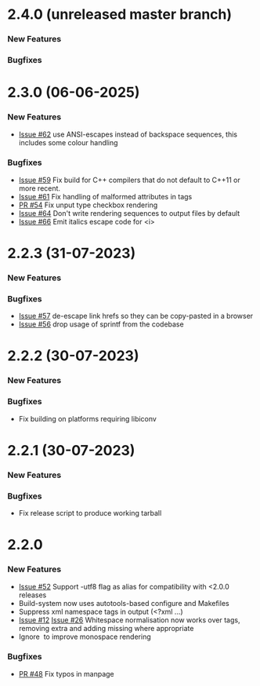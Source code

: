 # 2.4.0 (unreleased master branch)

### New Features

### Bugfixes


# 2.3.0 (06-06-2025)

### New Features

* [Issue #62](https://gitlab.com/grobian/html2text/-/issues/62)
  use ANSI-escapes instead of backspace sequences, this includes some
  colour handling

### Bugfixes

* [Issue #59](https://github.com/grobian/html2text/issues/59)
  Fix build for C++ compilers that do not default to C++11 or more
  recent.
* [Issue #61](https://https://gitlab.com/grobian/html2text/-/issues/61)
  Fix handling of malformed attributes in tags
* [PR #54](https://gitlab.com/grobian/html2text/-/merge_requests/54)
  Fix unput type checkbox rendering
* [Issue #64](https://https://gitlab.com/grobian/html2text/-/issues/64)
  Don't write rendering sequences to output files by default
* [Issue #66](https://gitlab.com/grobian/html2text/-/issues/66)
  Emit italics escape code for &lt;i&gt;


# 2.2.3 (31-07-2023)

### New Features

### Bugfixes

* [Issue #57](https://github.com/grobian/html2text/issues/57)
  de-escape link hrefs so they can be copy-pasted in a browser
* [Issue #56](https://github.com/grobian/html2text/issues/56)
  drop usage of sprintf from the codebase


# 2.2.2 (30-07-2023)

### New Features

### Bugfixes

* Fix building on platforms requiring libiconv


# 2.2.1 (30-07-2023)

### New Features

### Bugfixes

* Fix release script to produce working tarball


# 2.2.0 

### New Features

* [Issue #52](https://github.com/grobian/html2text/issues/52)
  Support -utf8 flag as alias for compatibility with <2.0.0 releases
* Build-system now uses autotools-based configure and Makefiles
* Suppress xml namespace tags in output (<?xml ...)
* [Issue #12](https://github.com/grobian/html2text/issues/12)
  [Issue #26](https://github.com/grobian/html2text/issues/26)
  Whitespace normalisation now works over tags, removing extra
  and adding missing where appropriate
* Ignore &zwnj; to improve monospace rendering

### Bugfixes

* [PR #48](https://github.com/grobian/html2text/pull/48)
  Fix typos in manpage

